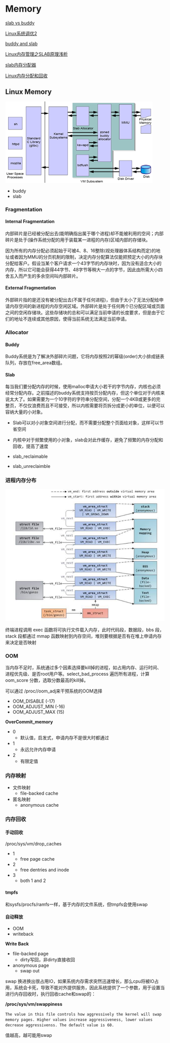 # Memory

[slab vs buddy](https://blog.csdn.net/u014645605/article/details/76617626)

[Linux系统调优2](https://yq.aliyun.com/articles/509658?spm=a2c4e.11153940.0.0.61904289RxXxtO#)

[buddy and slab](http://c.biancheng.net/view/1284.html)

[Linux内存管理之SLAB原理浅析](https://blog.csdn.net/rockrockwu/article/details/79976833)

[slab内存分配器](https://blog.csdn.net/liuhangtiant/article/details/81259293)

[Linux内存分配和回收](http://www.sohu.com/a/312093365_99952211)

## Linux Memory

<img src="memory.png" />

- buddy
- slab

### Fragmentation

#### Internal Fragmentation
内部碎片是已经被分配出去(能明确指出属于哪个进程)却不能被利用的空间；内部碎片是处于(操作系统分配的用于装载某一进程的内存)区域内部的存储块。

因为所有的内存分配必须起始于可被4、8、16整除(视处理器体系结构而定)的地址或者因为MMU的分页机制的限制，决定内存分配算法仅能把预定大小的内存块分配给客户。假设当某个客户请求一个43字节的内存块时，因为没有适合大小的内存，所以它可能会获得44字节、48字节等稍大一点的字节，因此由所需大小四舍五入而产生的多余空间叫内部碎片。

#### External Fragmentation
外部碎片指的是还没有被分配出去(不属于任何进程)，但由于太小了无法分配给申请内存空间的新进程的内存空闲区域。外部碎片是处于任何两个已分配区域或页面之间的空闲存储块。这些存储块的总和可以满足当前申请的长度要求，但是由于它们的地址不连续或其他原因，使得当前系统无法满足当前申请。

### Allocator

#### Buddy
Buddy系统是为了解决外部碎片问题，它将内存按照2的幂级(order)大小排成链表队列，存放在free_area数组。

#### Slab
每当我们要分配内存的时候，使用malloc申请大小若干的字节内存，内核也必须经常分配内存。之前描述的buddy系统支持按页分配内存，但这个单位对于内核来说太大了。如果需要为一个10字符的字符串分配空间，分配一个4KB或更多的完整页，不仅仅浪费而且不可接受，所以内核需要将页拆分成更小的单位，以便可以容纳大量的小对象。

- Slab可以对小对象空间进行分配，而不需要分配整个页面给对象，这样可以节省空间
- 内核中对于频繁使用的小对象，slab会对此作缓存，避免了频繁的内存分配和回收，提高了速度

- slab_reclaimable
- slab_unreclaimble

### 进程内存分布

<img src="program_memory.jpeg" />

终端进程调用 exec 函数将可执行文件载入内存，此时代码段，数据段，bbs 段，stack 段都通过 mmap 函数映射到内存空间，堆则要根据是否有在堆上申请内存来决定是否映射

### OOM
当内存不足时，系统通过多个因素选择要kill掉的进程，如占用内存、运行时间、进程优先级、是否root用户等。select_bad_process 遍历所有进程，计算 oom_score 分数，选取分数最高的kill掉。

可以通过 /proc/<pid>/oom_adj来干预系统的OOM选择

- OOM_DISABLE (-17)
- OOM_ADJUST_MIN (-16)
- OOM_ADJUST_MAX (15)

**OverCommit_memory**

- 0
    - 默认值，启发式，申请内存不是很大时都通过
- 1
    - 永远允许内存申请
- 2
    - 有限定值

### 内存映射

- 文件映射
    - file-backed cache
- 匿名映射
    - anonymous cache

### 内存回收

#### 手动回收

/proc/sys/vm/drop_caches

- 1
    - free page cache
- 2
    - free dentries and inode
- 3
    - both 1 and 2

#### tmpfs

和sysfs/procfs/ramfs一样，基于内存的文件系统，但tmpfs会使用swap

#### 自动释放

- OOM
- writeback

**Write Back**

- file-backed page
    - dirty写回，非dirty直接收回
- anonymous page
    - swap out

swap 换进换出很占用IO，如果系统内存需求突然迅速增长，那么cpu将被IO占用，系统会卡死，导致不能对外提供服务，因此系统提供了一个参数，用于设置当进行内存回收时，执行回收cache和swap的：

**/proc/sys/vm/swappiness**

`The value in this file controls how aggressively the kernel will swap memory pages. Higher values increase aggressiveness, lower values decrease aggressivenss. The default value is 60.`

值越高，越可能用swap